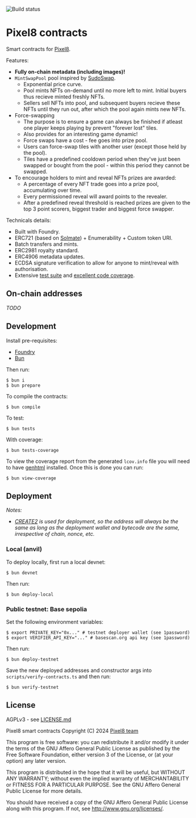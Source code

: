 ![Build status](https://github.com/pixel8fun/contracts/actions/workflows/ci.yml/badge.svg?branch=main)

# Pixel8 contracts

Smart contracts for [Pixel8](https://pixel8.art).

Features:

* **Fully on-chain metadata (including images)!**
* `MintSwapPool` pool inspired by [SudoSwap](https://github.com/sudoswap/lssvm).
  * Exponential price curve.
  * Pool mints NFTs on-demand until no more left to mint. Initial buyers thus recieve minted freshly NFTs.
  * Sellers sell NFTs into pool, and subsequent buyers recieve these NFTs until they run out, after which the pool again mints new NFTs.
* Force-swapping
  * The purpose is to ensure a game can always be finished if atleast one player keeps playing by prevent "forever lost" tiles. 
  * Also provides for an interesting game dynamic!
  * Force swaps have a cost - fee goes into prize pool.
  * Users can force-swap tiles with another user (except those held by the pool).
  * Tiles have a predefined cooldown period when they've just been swapped or bought from the pool - within this period they cannot be swapped.
* To encourage holders to mint and reveal NFTs prizes are awarded:
  * A percentage of every NFT trade goes into a prize pool, accumulating over time.
  * Every permissioned reveal will award points to the revealer.
  * After a predefined reveal threshold is reached prizes are given to the top 3 point scorers, biggest trader and biggest force swapper.

Technicals details:

* Built with Foundry.
* ERC721 (based on [Solmate](https://github.com/transmissions11/solmate/blob/main/src/tokens/ERC721.sol)) + Enumerability + Custom token URI.
* Batch transfers and mints.
* ERC2981 royalty standard.
* ERC4906 metadata updates.
* ECDSA signature verification to allow for anyone to mint/reveal with authorisation.
* Extensive [test suite](./test/) and [excellent code coverage](https://coveralls.io/github/pixel8fun/contracts).

## On-chain addresses

_TODO_

## Development

Install pre-requisites:

* [Foundry](https://book.getfoundry.sh/)
* [Bun](https://bun.sh/)

Then run:

```shell
$ bun i
$ bun prepare
```

To compile the contracts:

```shell
$ bun compile
```

To test:

```shell
$ bun tests
```

With coverage:

```shell
$ bun tests-coverage
```

To view the coverage report from the generated `lcov.info` file you will need to have [genhtml](https://command-not-found.com/genhtml) installed. Once this is done you can run:

```shell
$ bun view-coverage
```


## Deployment

_Notes:_

* _[CREATE2](https://book.getfoundry.sh/tutorials/create2-tutorial) is used for deployment, so the address will always be the same as long as the deployment wallet and bytecode are the same, irrespective of chain, nonce, etc._

### Local (anvil)

To deploy locally, first run a local devnet:

```shell
$ bun devnet
```

Then run:

```shell
$ bun deploy-local
```

### Public testnet: Base sepolia

Set the following environment variables:

```shell
$ export PRIVATE_KEY="0x..." # testnet deployer wallet (see 1password)
$ export VERIFIER_API_KEY="..." # basescan.org api key (see 1password)
```

Then run:

```shell
$ bun deploy-testnet
```

Save the new deployed addresses and constructor args into `scripts/verify-contracts.ts` and then run:

```shell
$ bun verify-testnet
```

## License

AGPLv3 - see [LICENSE.md](LICENSE.md)

Pixel8 smart contracts
Copyright (C) 2024  [Pixel8 team](https://pixel8.art)

This program is free software: you can redistribute it and/or modify
it under the terms of the GNU Affero General Public License as published by
the Free Software Foundation, either version 3 of the License, or
(at your option) any later version.

This program is distributed in the hope that it will be useful,
but WITHOUT ANY WARRANTY; without even the implied warranty of
MERCHANTABILITY or FITNESS FOR A PARTICULAR PURPOSE.  See the
GNU Affero General Public License for more details.

You should have received a copy of the GNU Affero General Public License
along with this program.  If not, see <http://www.gnu.org/licenses/>.
